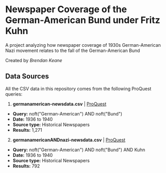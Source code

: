 # Newspaper Coverage of the German-American Bund under Fritz Kuhn
A project analyzing how newspaper coverage of 1930s German-American Nazi movement relates to the fall of the German-American Bund

Created by _Brendan Keane_

## Data Sources
All the CSV data in this repository comes from the following ProQuest queries:
1. **germanamerican-newsdata.csv** | [ProQuest](https://www.proquest.com/search/2165601?accountid=14784)
  - **Query:** noft("German-American") AND noft("Bund")
  - **Date:** 1936 to 1940
  - **Source type:** Historical Newspapers
  - **Results:** 1,271
2. **germanamericanANDnazi-newsdata.csv** | [ProQuest](https://www.proquest.com/search/2165602?accountid=14784)
  - **Query:** noft("German-American") AND noft("Bund") AND Kuhn
  - **Date:** 1936 to 1940
  - **Source type:** Historical Newspapers
  - **Results:** 792

